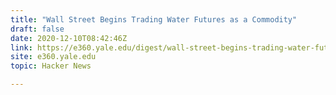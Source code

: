 ```yaml
---
title: "Wall Street Begins Trading Water Futures as a Commodity"
draft: false
date: 2020-12-10T08:42:46Z
link: https://e360.yale.edu/digest/wall-street-begins-trading-water-futures-as-a-commodity?utm_medium=RSS&utm_source=hune
site: e360.yale.edu
topic: Hacker News  

---
```

